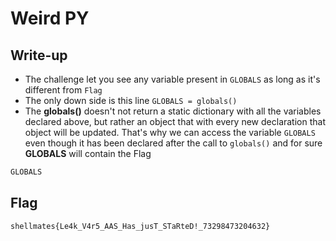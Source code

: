 # Weird PY 

## Write-up

- The challenge let you see any variable present in `GLOBALS` as long as it's different from `Flag`
- The only down side is this line 
`GLOBALS = globals()`
- The **globals()** doesn't not return a static dictionary with all the variables declared above, but rather an object that with every new declaration that object will be updated. That's why we can access the variable `GLOBALS` even though it has been declared after the call to `globals()` and for sure **GLOBALS** will contain the Flag
```python
GLOBALS
```
## Flag
`shellmates{Le4k_V4r5_AAS_Has_jusT_STaRteD!_73298473204632}`
